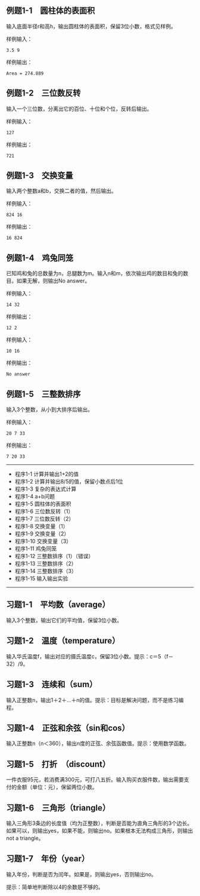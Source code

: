 ## 例题1-1　圆柱体的表面积
输入底面半径r和高h，输出圆柱体的表面积，保留3位小数，格式见样例。

样例输入：
```
3.5 9
```
样例输出：
```
Area = 274.889
```

## 例题1-2　三位数反转
输入一个三位数，分离出它的百位、十位和个位，反转后输出。

样例输入：
```
127
```
样例输出：
```
721
```

## 例题1-3　交换变量

输入两个整数a和b，交换二者的值，然后输出。

样例输入：
```
824 16
```
样例输出：
```
16 824
```

## 例题1-4　鸡兔同笼
已知鸡和兔的总数量为n，总腿数为m。输入n和m，依次输出鸡的数目和兔的数目。如果无解，则输出No answer。

样例输入：
```
14 32
```
样例输出：
```
12 2
```
样例输入：
```
10 16
```
样例输出：
```
No answer
```

## 例题1-5　三整数排序

输入3个整数，从小到大排序后输出。

样例输入：
```
20 7 33
```
样例输出：
```
7 20 33
```
---

* 程序1-1 计算并输出1+2的值
* 程序1-2 计算并输出8/5的值，保留小数点后1位
* 程序1-3 复杂的表达式计算
* 程序1-4 a+b问题
* 程序1-5 圆柱体的表面积
* 程序1-6 三位数反转（1）
* 程序1-7 三位数反转（2）
* 程序1-8 交换变量（1）
* 程序1-9 交换变量（2）
* 程序1-10 交换变量（3）
* 程序1-11 鸡兔同笼
* 程序1-12 三整数排序（1）（错误）
* 程序1-13 三整数排序（2）
* 程序1-14 三整数排序（3）
* 程序1-15 输入输出实验

---

## 习题1-1　平均数（average）

输入3个整数，输出它们的平均值，保留3位小数。

## 习题1-2　温度（temperature）

输入华氏温度f，输出对应的摄氏温度c，保留3位小数。提示：c＝5（f－32）/9。

## 习题1-3　连续和（sum）

输入正整数n，输出1＋2＋…＋n的值。提示：目标是解决问题，而不是练习编程。

## 习题1-4　正弦和余弦（sin和cos）

输入正整数n（n＜360），输出n度的正弦、余弦函数值。提示：使用数学函数。

## 习题1-5　打折　（discount）

一件衣服95元，若消费满300元，可打八五折。输入购买衣服件数，输出需要支付的金额（单位：元），保留两位小数。

## 习题1-6　三角形（triangle）

输入三角形3条边的长度值（均为正整数），判断是否能为直角三角形的3个边长。如果可以，则输出yes，如果不能，则输出no。如果根本无法构成三角形，则输出not a triangle。

## 习题1-7　年份（year）

输入年份，判断是否为闰年。如果是，则输出yes，否则输出no。

提示：简单地判断除以4的余数是不够的。
